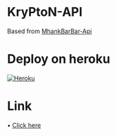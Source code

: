 # KryPtoN-API

Based from [MhankBarBar-Api](https://github.com/MhankBarBar/MhankBarBar-Api)

# Deploy on heroku
[![Heroku](https://www.herokucdn.com/deploy/button.svg)](https://heroku.com/deploy?template=https://github.com/aditalf/KryPtoN-API/tree/master)


# Link
• [Click here](https://api.kry9ton.tech/)
